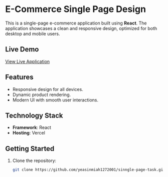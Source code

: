 # E-Commerce Single Page Design

This is a single-page e-commerce application built using **React**. The application showcases a clean and responsive design, optimized for both desktop and mobile users.

## Live Demo

[View Live Application](https://ecommerce-page-design.vercel.app/)

## Features

- Responsive design for all devices.
- Dynamic product rendering.
- Modern UI with smooth user interactions.

## Technology Stack

- **Framework**: React
- **Hosting**: Vercel

## Getting Started

1. Clone the repository:
   ```bash
   git clone https://github.com/yeasinmiah1272001/sinngle-page-task.git
   ```
